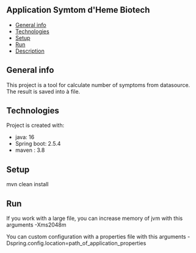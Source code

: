 ## Application Symtom d'Heme Biotech
* [General info](#general-info)
* [Technologies](#technologies)
* [Setup](#setup)
* [Run](#run)
* [Description](#description)

## General info
This project is a tool for calculate number of symptoms from datasource.
The result is saved into à file.

	
## Technologies
Project is created with:
* java: 16
* Spring boot: 2.5.4
* maven : 3.8
	
## Setup
mvn clean install

## Run
If you work with a large file, you can increase memory of jvm with this arguments
-Xms2048m

You can custom configuration with a properties file with this arguments
-Dspring.config.location=path_of_application_properties
